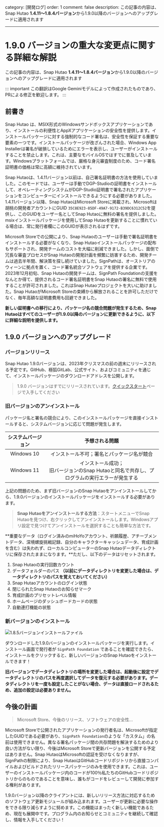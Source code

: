 category: [開発ログ]
order: 1
comment: false
description: この記事の内容は、Snap Hutao **1.4.11〜1.8.4バージョン**から1.9.0以降のバージョンへのアップグレードに適用されます

---

# 1.9.0 バージョンの重大な変更点に関する詳細な解説

この記事の内容は、Snap Hutao **1.4.11〜1.8.4バージョン**から1.9.0以降のバージョンへのアップグレードに適用されます

::: important
この翻訳はGoogle Geminiモデルによって作成されたものであり、PRによる修正を歓迎します。
:::

## 前書き

Snap Hutao は、MSIX形式のWindowsサンドボックスアプリケーションであり、インストールの利便性とAppXアプリケーションの安全性を提供します。インストールパッケージに対する強制的なコード署名は、安全性を保証する重要な要素の一つです。インストールパッケージが改ざんされた場合、Windows App Installerは署名が破損しているためにエラーを表示し、ユーザーがインストールすることを禁止します。これは、主要なモバイルOSではすでに普及しています。Windowsプラットフォームでは、厳格な身元審査制度のため、コード署名証明書の価格は常に高額に維持されています。

Snap Hutaoは、1.4.11バージョン以前は、自己署名証明書の方法を使用していました。このモードでは、ユーザーは手動でDGP-Studioの証明書をインストールして、オペレーティングシステムがDGP-Studio証明書で署名されたアプリケーションをコンピューターにインストールできるようにする必要がありました。1.4.11バージョン以降、Snap HutaoはMicrosoft Storeに掲載され、Microsoftは胡桃の開発者アカウントにGUID `35C8E923-85DF-49A7-9172-B39DC6312C52`を提供し、このGUIDをユーザー名としてSnap Hutaoに無料の署名を提供しました。msixインストールパッケージを使用してSnap Hutaoを更新することに慣れている場合は、常に発行者欄にこのGUIDが表示されるはずです。

Microsoft Storeでの公開により、Snap Hutaoのユーザーは手動で署名証明書をインストールする必要がなくなり、Snap Hutaoインストールパッケージの配布もサポートされ、開発チームのコストを大幅に削減できました。しかし、面倒で冗長な審査プロセスがSnap Hutaoの開発計画を頻繁に妨害するため、開発チームは過去半年間、解決策を探し続けていました。SignPathは、オーストリアのウィーンに拠点を置く、コード署名統合ソフトウェアを提供する企業です。2023年12月初旬、Snap Hutaoの開発チームは、SignPath Foundationの支援をなんとか得て、提供されるコード署名証明書をSnap Hutaoの署名に無料で使用することが許可されました。これはSnap Hutaoプロジェクトを大いに助けました。Snap HutaoがMicrosoft Storeの束縛から解放されることを許可しただけでなく、毎年高額な証明書費用も回避できました。

**新しい証明書への移行により、パッケージ名の競合問題が発生するため、Snap Hutaoはすべてのユーザーが1.9.0以降のバージョンに更新できるように、以下に詳細な説明を提供します。**

## 1.9.0 バージョンへのアップグレード

### バージョンリリース

Snap Hutao 1.9.0バージョンは、2023年クリスマスの前の週末にリリースされる予定です。GitHub、極狐GitLab、公式サイト、およびコミュニティを通じて、インストールパッケージのダウンロードアドレスを公開します。

> 1.9.0 バージョンはすでにリリースされています。[クイックスタート](../quick-start.md#全新安装)ページで入手してください

### 旧バージョンのアンインストール

パッケージ名と署名の競合により、このインストールパッケージを直接インストールすると、システムバージョンに応じて問題が発生します。

| システムバージョン |                                         予想される問題                                          |
| :----------------: | :---------------------------------------------------------------------------------------------: |
|     Windows 10     |                           インストール不可；署名とパッケージ名が競合                            |
|     Windows 11     | インストール成功；<br/>旧バージョンのSnap Hutaoと同名で共存し、プログラムの実行エラーが発生する |

上記の問題のため、まず旧バージョンのSnap Hutaoをアンインストールしてから、1.9.0バージョンのインストールパッケージをインストールする必要があります。

> **Snap Hutaoをアンインストールする方法**：スタートメニューでSnap Hutaoを見つけ、右クリックしてアンインストールします。Windowsアプリ設定で見つけてアンインストールを選択することも簡単な方法です。

**重要なデータ（ログイン済みのmiHoYoアカウント、祈願履歴、アチーブメントデータ、深境螺旋挑戦記録、自分のキャラクターキャッシュデータ、育成計画を含む）は失われず、ローカルコンピューターのSnap Hutaoデータディレクトリに保存されたままになります。**ただし、以下のデータはリセットされます。

1. Snap Hutaoの実行回数カウント
2. データフォルダーのパス **（以前にデータディレクトリを変更した場合は、データディレクトリのパスを覚えておいてください）**
3. Snap Hutaoアカウントのログイン状態
4. 閉じられたSnap Hutaoのお知らせマーク
5. 育成計画のプリセットレベル情報
6. ホームページのダッシュボードカードの状態
7. 自動連打機能の状態

### 新バージョンのインストール

![1.8.5バージョンインストールファイル](/images/202312/1-8-5-installer.png)

ダウンロードした1.9.0バージョンのインストールパッケージを実行します。インストール画面で発行者が `SignPath Foundation` であることを確認できたら、インストールをクリックすると、新しいバージョンのSnap Hutaoをインストールできます！

**旧バージョンでデータディレクトリの場所を変更した場合は、起動後に設定でデータディレクトリのパスを再度選択してデータを復元する必要があります。データディレクトリを一度も設定したことがない場合、データは直接ロードされるため、追加の設定は必要ありません。**

## 今後の計画

> Microsoft Store、今後のリリース、ソフトウェアの安全性...

Microsoft Storeで公開されたアプリケーションの発行者名は、Microsoftが指定したGUIDである必要があり、`SignPath Foundation`のような「カスタム」の名前は使用できません。異なる署名パッケージ間の共存問題を解決するためのより良い方法がない限り、今後はMicrosoft Storeで更新バージョンを公開する予定はありません。Snap HutaoはMicrosoftの認証を受けなくなりますが、SignPathの制限により、Snap HutaoはGitHubコードリポジトリから直接コンパイルおよびビルドされたリリースパッケージのみを使用できます。これは、ユーザーのインストールパッケージ内のコードが100％私たちのGitHubコードリポジトリからのものであることを意味し、誰もがコードをレビューして開発に参加する権利があります。

1.9.0バージョン以降のクライアントには、新しいリリース方法に対応するためのソフトウェア更新モジュールが組み込まれます。ユーザーが更新に必要な操作をできる限り減らすように努めます。この機能はまったく新しい機能であるため、現在も展開中です。プログラム内のお知らせとコミュニティを継続して確認し、情報を入手してください！
